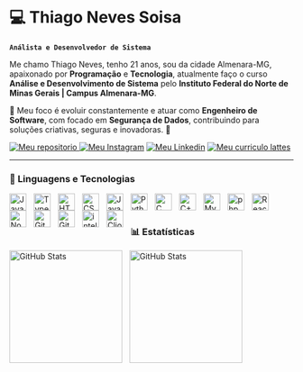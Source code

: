 # 💻 Thiago Neves Soisa

**`Análista e Desenvolvedor de Sistema`**  

Me chamo Thiago Neves, tenho 21 anos, sou da cidade Almenara-MG, apaixonado por **Programação** e **Tecnologia**, atualmente faço o curso **Análise e Desenvolvimento de Sistema** pelo **Instituto Federal do Norte de Minas Gerais | Campus Almenara-MG**.

🎯 Meu foco é evoluir constantemente e atuar como **Engenheiro de Software**, com focado em **Segurança de Dados**, contribuindo para soluções criativas, seguras e inovadoras. 🚀

<p align=>
  <a href="https://github.com/Thiagneves?tab=repositories">
  <img alt = "Meu repositorio" title = "Meus repositorios" 
    src="https://custom-icon-badges.demolab.com/badge/-My%20Repos-blue?style=for-the-badge&logoColor=white&logo=repo"/> </a>
  <a href="https://www.instagram.com/thiag.neves/">
    <img alt = "Meu Instagram" title = "Meu Instagram" 
    src="https://custom-icon-badges.demolab.com/badge/-thiag.neves-red?style=for-the-badge&logo=mention&logoColor=white"/></a>
    <a href="https://www.linkedin.com/in/thiago-neves-sousa-996a92322" target="_blank">
    <img alt = "Meu Linkedin" title = "Meu Linkedin" src="https://img.shields.io/badge/-📖 LinkedIn-0A66C2?style=for-the-badge&logo=linkedin&logoColor=white"/></a>
    <a href="http://lattes.cnpq.br/8236643244213363/">
    <img alt = "Meu curriculo lattes" title = "Meu Curriculo Lattes" src="https://custom-icon-badges.demolab.com/badge/-👜 Lattes-gren?style=for-the-badge"/></a>
</p>

---

  ### 🤖 Linguagens e Tecnologias

<img 
  align = "left" 
  alt = "Java" 
  title = "Java"
  width = "30px" 
  style="padding-right: 10px;" 
  src="https://cdn.jsdelivr.net/gh/devicons/devicon/icons/java/java-original.svg"
/>

<img 
  align = "left" 
  alt = "TypeScript" 
  title = "TypeScript"
  width = "30px" 
  style = "padding-right:10px;" 
  src="https://cdn.jsdelivr.net/gh/devicons/devicon@latest/icons/typescript/typescript-original.svg" 
/>

<img 
  align = "left" 
  alt = "HTML" 
  title = "HTML"
  width="30px" 
  style="padding-right:10px;" 
  src="https://cdn.jsdelivr.net/gh/devicons/devicon@latest/icons/html5/html5-original.svg" 
/>

<img 
  align = "left" 
  alt = "CSS" 
  title = "CSS"
  width = "30px" 
  style = "padding-right:10px;" 
  src="https://cdn.jsdelivr.net/gh/devicons/devicon@latest/icons/css3/css3-original.svg"
/>

<img 
  align = "left" 
  alt = "JavaScript" 
  title = "JavaScript"
  width="30px" 
  style="padding-right:10px;" 
  src = "https://cdn.jsdelivr.net/gh/devicons/devicon@latest/icons/javascript/javascript-original.svg" 
/>

<img 
  align = "left" 
  alt = "Python"
  title = "Python" 
  width = "30px" 
  style = "padding-right:10px;" 
  src="https://cdn.jsdelivr.net/gh/devicons/devicon@latest/icons/python/python-original.svg" 
/>

<img 
  align = "left" 
  alt = "C"
  title = "C" 
  width = "30px" 
  style = "padding-right:10px;" 
  src="https://cdn.jsdelivr.net/gh/devicons/devicon/icons/c/c-original.svg" 
/>

<img 
  align = "left" 
  alt = "C++" 
  title = "C++"
  width = "30px" 
  style = "padding-right:10px;" 
  src= "https://cdn.jsdelivr.net/gh/devicons/devicon@latest/icons/cplusplus/cplusplus-original.svg" 
/>

<img 
  align = "left" 
  alt = "MySQL" 
  title = "MySQL"
  width = "30px" 
  style = "padding-right:10px;" 
  src= "https://cdn.jsdelivr.net/gh/devicons/devicon@latest/icons/mysql/mysql-original.svg" 
/>

<img 
  align = "left" 
  alt = "php" 
  title = "php"
  width = "30px" 
  style = "padding-right:10px;" 
  src="https://cdn.jsdelivr.net/gh/devicons/devicon/icons/php/php-original.svg" 
/>

<img 
  align = "left" 
  alt = "React" 
  title = "React"
  width = "30px" 
  style = "padding-right:10px;" 
  src="https://cdn.jsdelivr.net/gh/devicons/devicon/icons/react/react-original.svg" 
/>

<img 
  align = "left" 
  alt = "NodeJS" 
  title = "NodeJS"
  width = "30px" 
  style = "padding-right:10px;" 
  src = "https://cdn.jsdelivr.net/gh/devicons/devicon@latest/icons/nodejs/nodejs-original.svg" 
/>

<img 
  align = "left" 
  alt = "Git" 
  title = "Git"
  width = "30px" 
  style = "padding-right:10px;" 
  src="https://cdn.jsdelivr.net/gh/devicons/devicon/icons/git/git-original.svg" 
/>

<img 
  align = "left" 
  alt = "GitHub" 
  title = "GitHub"
  width = "30px" 
  style = "padding-right:10px;" 
  src="https://cdn.jsdelivr.net/gh/devicons/devicon/icons/github/github-original.svg" 
/>

<img 
  align = "left" 
  alt = "intellij" 
  title = "Intellij"
  width="30px" 
  style="padding-right:10px;" 
  src="https://cdn.jsdelivr.net/gh/devicons/devicon@latest/icons/intellij/intellij-original.svg" 
/>

<img 
  align = "left" 
  alt = "Clion" 
  title = "Clion"
  width = "30px" 
  style = "padding-right:10px;" 
  src="https://cdn.jsdelivr.net/gh/devicons/devicon@latest/icons/clion/clion-original.svg"
/>

<br/>
<br/>

### 📊 Estatísticas

<p>
  <img 
    align="left" 
    alt="GitHub Stats" 
    height="200" 
    style="padding-right: 10px;" 
    src="https://github-readme-stats.vercel.app/api?username=thiagneves&show_icons=true&theme=tokyonight&include_all_commits=true&locale=pt-br" 
  />

<img 
    align="left" 
      alt="GitHub Stats" 
      height="200" 
      src="https://github-readme-stats.vercel.app/api/top-langs/?username=thiagneves&theme=tokyonight&layout=compact&custom_title=Tecnologias&langs_count=9" 
  />

</p>



